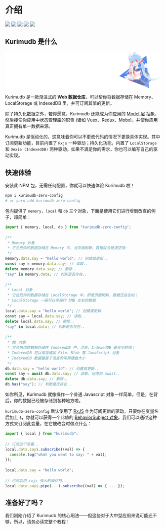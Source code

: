 # 介绍

[![](https://img.shields.io/badge/文档-点击阅读文档-white.svg)](https://akirarika.github.io/kurimudb) ![](https://img.shields.io/github/forks/akirarika/kurimudb) ![](https://img.shields.io/github/stars/akirarika/kurimudb) ![](https://img.shields.io/badge/language-javascript-orange.svg) ![](https://img.shields.io/github/license/akirarika/kurimudb)

## Kurimudb 是什么

![](./illu.jpg)

Kurimudb 是一款渐进式的 **Web 数据仓库**，可以帮你将数据存储在 Memory、LocalStorage 或 IndexedDB 里，并可订阅其值的更新。

除了持久化数据之外，若你愿意，Kurimudb 还能成为你应用的 [Model 层](https://en.wikipedia.org/wiki/Model%E2%80%93view%E2%80%93viewmodel#Components_of_MVVM_pattern) 抽象，然后接任你应用中状态管理库的职责 (诸如 Vuex、Redux、Mobx)，并使你应用真正拥有单一数据来源。

Kurimudb 是驱动化的，这意味着你可以不更改代码的情况下更换具体实现。其中订阅更新功能，目前内置了 `Rxjs` 一种驱动；持久化功能，内置了 `LocalStorage` 和 `Dexie (IndexedDB)` 两种驱动。如果不满足你的需求，你也可以编写自己的驱动实现。

## 快速体验

安装此 NPM 包，无需任何配置，你就可以快速体验 Kurimudb 啦！

```sh
npm i kurimudb-zero-config
# or yarn add kurimudb-zero-config
```

包内提供了 `memory`，`local` 和 `db` 三个对象，下面是使用它们进行增删改查的例子，超简单：

```js
import { memory, local, db } from "kurimudb-zero-config";

/**
 * Memory 对象
 * 它会把你的数据存储在 Memory 中，当页面刷新，数据就会被清空咯~
 */
memory.data.say = "hello world"; // 创建或更新..
const say = memory.data.say; // 读取..
delete memory.data.say; // 删除..
"say" in memory.data; // 判断是否存在..

/**
 * Local 对象
 * 它会把你的数据存储在 LocalStorage 中，即使页面刷新，数据还会在哒！
 * LocalStorage 一般可以存储约 5MB 左右的数据
 */
local.data.say = "hello world"; // 创建或更新..
const say = local.data.say; // 读取..
delete local.data.say; // 删除..
"say" in local.data; // 判断是否存在..

/**
 * db 对象
 * 它会把你的数据存储在 IndexedDB 中，注意，IndexedDB 是异步的哦！
 * IndexedDB 可以保存诸如 File、Blob 等 JavaScript 对象
 * IndexedDB 数据量基于设备的可用硬盘大小
 */
db.data.say = "hello world"; // 创建或更新..
const say = await db.data.say; // 读取，记得加 await..
delete db.data.say; // 删除..
db.has("say"); // 判断是否存在..
```

如你所见，Kurimudb 就像操作一个普通 Javascript 对象一样简单。但是，在背后，你的数据已经被存储到各种地方啦。

`kurimudb-zero-config` 默认使用了 [RxJS](/cache/#rxjs) 作为订阅更新的驱动，只要你在变量名后加上 `$`，你就可以获得一个此值的 [BehaviorSubject 对象](https://rxjs.dev/guide/subject#behaviorsubject)。我们可以通过这种方式来订阅此变量，在它被改变时做点什么：

```js
import { local } from "kurimudb";

// 订阅这个变量..
local.data.say$.subscribe((val) => {
  console.log("what you want to say: " + val);
});

local.data.say = "hello world";

// 也可以用 rxjs 强大的操作符..
local.data.say$.pipe(...).subscribe((val) => { ... });
```

## 准备好了吗？

我们刚刚介绍了 Kurimudb 的核心用法——但这些对于大中型应用来说可能还不够，所以，请务必读完整个教程！
